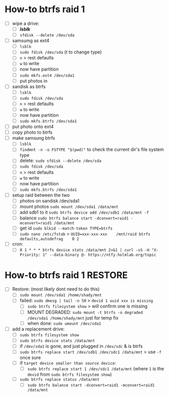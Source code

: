 # How-to btrfs raid 1

- [ ] wipe a drive:
	- [ ] ***lsblk***
	- [ ] `sfdisk --delete /dev/sda`
- [ ] samsumg as ext4
	- [ ] `lsblk`
	- [ ] `sudo fdisk /dev/sda` (t to change type)
	- [ ] `n` > rest defaults
	- [ ] `w` to write
	- [ ] now have partition
	- [ ] `sudo mkfs.ext4 /dev/sda1` 
	- [ ] put photos in
- [ ] sandisk as btrfs
	- [ ] `lsblk` 
	- [ ] `sudo fdisk /dev/sda` 
	- [ ] `n` > rest defaults
	- [ ] `w` to write
	- [ ] now have partition
	- [ ] `sudo mkfs.btrfs /dev/sda1` 
- [ ] put photo onto ext4
- [ ] copy photo to btrfs
- [ ] make samsung btrfs
	- [ ] `lsblk` 
	- [ ] `findmnt -n -o FSTYPE "$(pwd)"` to check the current dir's file system type
	- [ ] delete: `sudo sfdisk --delete /dev/sda` 
	- [ ] `sudo fdisk /dev/sda` 
	- [ ] `n` > rest defaults
	- [ ] `w` to write
	- [ ] now have partition
	- [ ] `sudo mkfs.btrfs /dev/sda1` 
- [ ] setup raid between the two
	- [ ] photos on sandisk /dev/sda1
	- [ ] mount photos `sudo mount /dev/sda1 /data/mnt`
	- [ ] add sdb1 to it `sudo btrfs device add /dev/sdb1 /data/mnt -f`
	- [ ] balance `sudo btrfs balance start -dconvert=raid1 -mconvert=raid1 /data/mnt`
	- [ ] get id `sudo blkid --match-token TYPE=btrfs`
	- [ ] `sudo nano /etc/fstab` > `UUID=xxx-xxx-xxx    /mnt/raid btrfs    defaults,autodefrag    0 2`
- [ ] cron:
	- [ ] `0 1 * * * btrfs device stats /data/mnt 2>&1 | curl -sS -H "X-Priority: 1" --data-binary @- https://ntfy.holmlab.org/topic` 

# How-to btrfs raid 1 RESTORE

- [ ] Restore: (most likely dont need to do this)
	- [ ] `sudo mount /dev/sda1 /home/shady/mnt` 
	- [ ] failed: `sudo dmesg | tail -n 50` > `devid 1 uuid xxx is missing` 
		- [ ] `sudo btrfs filesystem show` > will confirm one is missing
		- [ ] MOUNT DEGRADED: `sudo mount -t btrfs -o degraded /dev/sda1 /home/shady/mnt` just for temp fix
		- [ ] when done: `sudo umount /dev/sda1`
- [ ] add a replacement drive:
	- [ ] `sudo btrfs filesystem show` 
	- [ ] `sudo btrfs device stats /data/mnt` 
	- [ ] if `/dev/sda1` is gone, and just plugged in `/dev/sdc` & is btrfs
	- [ ] `sudo btrfs replace start /dev/sdb1 /dev/sdc1 /data/mnt` > use `-f` once sure
	- [ ] if `target device smaller than source device`:
		- [ ] `sudo btrfs replace start 1 /dev/sdc1 /data/mnt` (where `1` is the `devid` from `sudo btrfs filesystem show`)
	- [ ] `sudo btrfs replace status /data/mnt`
		- [ ] `sudo btrfs balance start -dconvert=raid1 -mconvert=raid1 /data/mnt` 